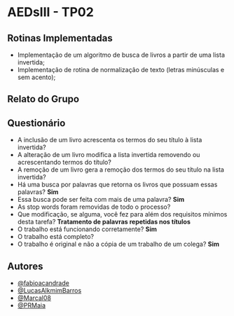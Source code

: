 # AEDsIII - TP02
## Rotinas Implementadas
- Implementação de um algoritmo de busca de livros a partir de uma lista invertida;
- Implementação de rotina de normalização de texto (letras minúsculas e sem acento);
## Relato do Grupo
## Questionário
- A inclusão de um livro acrescenta os termos do seu título à lista invertida?
- A alteração de um livro modifica a lista invertida removendo ou acrescentando termos do título?
- A remoção de um livro gera a remoção dos termos do seu título na lista invertida?
- Há uma busca por palavras que retorna os livros que possuam essas palavras? **Sim**
- Essa busca pode ser feita com mais de uma palavra? **Sim**
- As stop words foram removidas de todo o processo?
- Que modificação, se alguma, você fez para além dos requisitos mínimos desta tarefa? **Tratamento de palavras repetidas nos títulos**
- O trabalho está funcionando corretamente? **Sim**
- O trabalho está completo?
- O trabalho é original e não a cópia de um trabalho de um colega? **Sim**
## Autores
- [@fabioacandrade](https://www.github.com/fabioacandrade)
- [@LucasAlkmimBarros](https://www.github.com/LucasAlkmimBarros)
- [@Marcal08](https://www.github.com/Marcal08)
- [@PRMaia](https://www.github.com/PRMaia)
